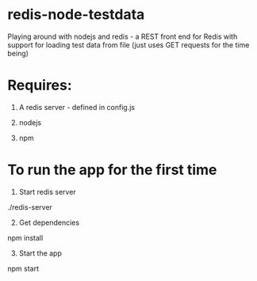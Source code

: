# redis-node-testdata
Playing around with nodejs and redis - a REST front end for Redis with support for loading test data from file (just uses GET requests for the time being)

# Requires:

1) A redis server - defined in config.js

2) nodejs

3) npm

# To run the app for the first time

1) Start redis server

./redis-server

2) Get dependencies

npm install

3) Start the app

npm start
